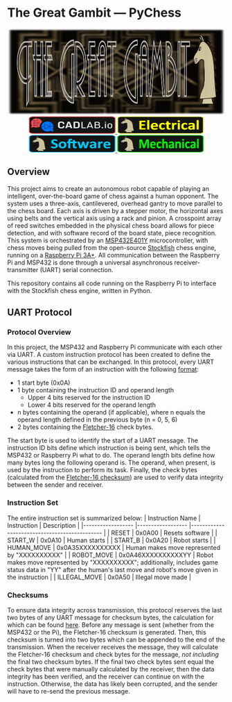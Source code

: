 # The Great Gambit &mdash; PyChess

<!-- Buttons that link to the associated repos, uncomment all but this repo -->
<div align="center">
    <img src="https://github.com/TheGreatGambit/Capstone-Electrical/blob/main/Images/logo_large.png" alt="The Great Gambit Logo" style="height:200px;width:880px">
    <a href="https://cadlab.io/project/25988/main/files">
        <img src="https://github.com/TheGreatGambit/Capstone-Electrical/blob/main/Images/logo_cadlab_small.png" alt="CadLab Logo" style="height:40px;width:200px">
    </a>
    <a href="https://github.com/TheGreatGambit/Capstone-Electrical">
        <img src="https://github.com/TheGreatGambit/Capstone-Electrical/blob/main/Images/logo_electrical_small.png" alt="Electrical Logo - Small" style="height:40px;width:200px">
    </a>
    <a href="https://github.com/TheGreatGambit/Capstone-Software">
        <img src="https://github.com/TheGreatGambit/Capstone-Electrical/blob/main/Images/logo_software_small.png" alt="Software Logo - Small" style="height:40px;width:200px">
    </a>
    <a href="https://github.com/TheGreatGambit/Capstone-Mechanical-CAD">
        <img src="https://github.com/TheGreatGambit/Capstone-Electrical/blob/main/Images/logo_mechanical_small.png" alt="Mechanical Logo - Small" style="height:40px;width:200px">
    </a>
    <!-- <a href="https://github.com/TheGreatGambit/Capstone-PyChess">
        <img src="https://github.com/TheGreatGambit/Capstone-Electrical/blob/main/Images/logo_pychess_small.png" alt="PyChess Logo - Small" style="height:40px;width:200px">
    </a> -->
</div>

<!-- Brief overview of this repo -->
## Overview
This project aims to create an autonomous robot capable of playing an intelligent, over-the-board game of chess against a human opponent. The system uses a three-axis, cantilevered, overhead gantry to move parallel to the chess board. Each axis is driven by a stepper motor, the horizontal axes using belts and the vertical axis using a rack and pinion. A crosspoint array of reed switches embedded in the physical chess board allows for piece detection, and with software record of the board state, piece recognition. This system is orchestrated by an [MSP432E401Y](https://www.ti.com/product/MSP432E401Y) microcontroller, with chess moves being pulled from the open-source [Stockfish](https://github.com/official-stockfish/Stockfish) chess engine, running on a [Raspberry Pi 3A+](https://www.raspberrypi.com/products/raspberry-pi-3-model-a-plus/). All communication between the Raspberry Pi and MSP432 is done through a universal asynchronous receiver-transmitter (UART) serial connection.

This repository contains all code running on the Raspberry Pi to interface with the Stockfish chess engine, written in Python.

## UART Protocol
### Protocol Overview
In this project, the MSP432 and Raspberry Pi communicate with each other via UART. A custom instruction protocol has been created to define the various instructions that can be exchanged. In this protocol, every UART message takes the form of an instruction with the following [format](https://i.imgur.com/gRhEl1u.png): 
- 1 start byte (0x0A)
- 1 byte containing the instruction ID and operand length
  - Upper 4 bits reserved for the instruction ID
  - Lower 4 bits reserved for the operand length
- n bytes containing the operand (if applicable), where n equals the operand length defined in the previous byte (n = 0, 5, 6)
- 2 bytes containing the [Fletcher-16](https://en.wikipedia.org/wiki/Fletcher's_checksum#Implementation) check bytes.

The start byte is used to identify the start of a UART message. The instruction ID bits define which instruction is being sent, which tells the MSP432 or Raspberry Pi what to do. The operand length bits define how many bytes long the following operand is. The operand, when present, is used by the instruction to perform its task. Finally, the check bytes (calculated from the [Fletcher-16 checksum](https://en.wikipedia.org/wiki/Fletcher's_checksum#Implementation)) are used to verify data integrity between the sender and receiver. 

### Instruction Set
The entire instruction set is summarized below: 
| Instruction Name 	| Instruction      	| Description                                  	|
|------------------	|------------------	|----------------------------------------------	|
| RESET            	| 0x0A00           	| Resets software                              	|
| START_W          	| 0x0A10           	| Human starts                                 	|
| START_B          	| 0x0A20           	| Robot starts                                 	|
| HUMAN_MOVE       	| 0x0A35XXXXXXXXXX 	| Human makes move represented by "XXXXXXXXXX" 	|
| ROBOT_MOVE       	| 0x0A46XXXXXXXXXXYY 	| Robot makes move represented by "XXXXXXXXXX"; additionally, includes game status data in "YY" after the human's last move and robot's move given in the instruction 	|
| ILLEGAL_MOVE     	| 0x0A50           	| Illegal move made                            	|

### Checksums
To ensure data integrity across transmission, this protocol reserves the last two bytes of any UART message for checksum bytes, the calculation for which can be found [here](https://en.wikipedia.org/wiki/Fletcher's_checksum#Implementation). Before any message is sent (whether from the MSP432 or the Pi), the Fletcher-16 checksum is generated. Then, this checksum is turned into two bytes which can be appended to the end of the transmission. When the receiver receives the message, they will calculate the Fletcher-16 checksum and check bytes for the message, *not including* the final two checksum bytes. If the final two check bytes sent equal the check bytes that were manually calculated by the receiver, then the data integrity has been verified, and the receiver can continue on with the instruction. Otherwise, the data has likely been corrupted, and the sender will have to re-send the previous message. 

<!-- Any repo-specific setup, etc. -->
